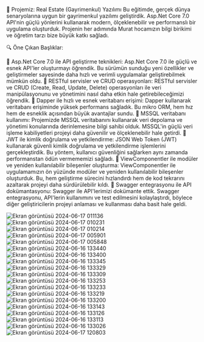 📌 Projemiz: Real Estate (Gayrimenkul) Yazılımı
Bu eğitimde, gerçek dünya senaryolarına uygun bir gayrimenkul yazılımı geliştirdik. Asp.Net Core 7.0 API'nin güçlü yönlerini kullanarak modern, ölçeklenebilir ve performanslı bir uygulama oluşturduk. Projenin her adımında Murat hocamızın bilgi birikimi ve öğretim tarzı bize büyük katkı sağladı.

🔍 Öne Çıkan Başlıklar:

📌 Asp.Net Core 7.0 ile API geliştirme teknikleri: Asp.Net Core 7.0 ile güçlü ve esnek API'ler oluşturmayı öğrendik. Bu sürümün sunduğu yeni özellikler ve geliştirmeler sayesinde daha hızlı ve verimli uygulamalar geliştirebilmek mümkün oldu. 
📌 RESTful servisler ve CRUD operasyonları: RESTful servisler ve CRUD (Create, Read, Update, Delete) operasyonları ile veri manipülasyonunu ve yönetimini nasıl daha etkin hale getirebileceğimizi öğrendik.
📌 Dapper ile hızlı ve esnek veritabanı erişimi: Dapper kullanarak veritabanı erişiminde yüksek performans sağladık. Bu mikro ORM, hem hız hem de esneklik açısından büyük avantajlar sundu.
📌 MSSQL veritabanı kullanımı: Projemizde MSSQL veritabanını kullanarak veri depolama ve yönetimi konularında derinlemesine bilgi sahibi olduk. MSSQL'in güçlü veri işleme kabiliyetleri projeyi daha güvenilir ve ölçeklenebilir hale getirdi.
📌 JWT ile kimlik doğrulama ve yetkilendirme: JSON Web Token (JWT) kullanarak güvenli kimlik doğrulama ve yetkilendirme işlemlerini gerçekleştirdik. Bu yöntem, kullanıcı güvenliğini sağlarken aynı zamanda performanstan ödün vermememizi sağladı.
📌 ViewComponentler ile modüler ve yeniden kullanılabilir bileşenler oluşturma: ViewComponentler ile uygulamamızın ön yüzünde modüler ve yeniden kullanılabilir bileşenler oluşturduk. Bu, hem geliştirme sürecini hızlandırdı hem de kod tekrarını azaltarak projeyi daha sürdürülebilir kıldı.
📌 Swagger entegrasyonu ile API dokümantasyonu: Swagger ile API'lerimizi dokümante ettik. Swagger entegrasyonu, API'lerin kullanımını ve test edilmesini kolaylaştırdı, böylece diğer geliştiricilerin projeyi anlaması ve kullanması daha basit hale geldi.


![Ekran görüntüsü 2024-06-17 011136](https://github.com/MRCERYANCI/RealEstate_Dapper_Api/assets/98846167/cfa10927-7346-440a-b5b5-7e7b2022119a)
![Ekran görüntüsü 2024-06-17 010231](https://github.com/MRCERYANCI/RealEstate_Dapper_Api/assets/98846167/b7f987bb-649e-4a48-8b45-0e42f62cfc26)
![Ekran görüntüsü 2024-06-17 010214](https://github.com/MRCERYANCI/RealEstate_Dapper_Api/assets/98846167/331af9e7-943d-4bbc-8cc3-1b3f85578343)
![Ekran görüntüsü 2024-06-17 005901](https://github.com/MRCERYANCI/RealEstate_Dapper_Api/assets/98846167/e6fb49a9-e178-4ee1-8bd4-ff2a221a43d7)
![Ekran görüntüsü 2024-06-17 005848](https://github.com/MRCERYANCI/RealEstate_Dapper_Api/assets/98846167/af64fe3d-4822-481c-99f3-0ba916b00573)
![Ekran görüntüsü 2024-06-16 133440](https://github.com/MRCERYANCI/RealEstate_Dapper_Api/assets/98846167/27488492-8e2c-40b2-b1c2-063352f1edf6)
![Ekran görüntüsü 2024-06-16 133400](https://github.com/MRCERYANCI/RealEstate_Dapper_Api/assets/98846167/89b6efbf-c8ca-41d1-ac08-24e8d2ff0066)
![Ekran görüntüsü 2024-06-16 133345](https://github.com/MRCERYANCI/RealEstate_Dapper_Api/assets/98846167/79ed822f-3072-4429-a369-5846aec5fc56)
![Ekran görüntüsü 2024-06-16 133329](https://github.com/MRCERYANCI/RealEstate_Dapper_Api/assets/98846167/b81c7b9a-ad43-4efe-a2e8-48f78d8c18e0)
![Ekran görüntüsü 2024-06-16 133309](https://github.com/MRCERYANCI/RealEstate_Dapper_Api/assets/98846167/4fc8590f-875c-4d1c-8e39-aecacf426c99)
![Ekran görüntüsü 2024-06-16 133253](https://github.com/MRCERYANCI/RealEstate_Dapper_Api/assets/98846167/09e957fd-499e-447a-b327-4b5b5349faf4)
![Ekran görüntüsü 2024-06-16 133233](https://github.com/MRCERYANCI/RealEstate_Dapper_Api/assets/98846167/533ac973-2451-459d-b6c1-17b28bd0608e)
![Ekran görüntüsü 2024-06-16 133219](https://github.com/MRCERYANCI/RealEstate_Dapper_Api/assets/98846167/319f92c8-86f7-4360-ad9f-df75b80b2e13)
![Ekran görüntüsü 2024-06-16 133200](https://github.com/MRCERYANCI/RealEstate_Dapper_Api/assets/98846167/c7ead285-680d-439d-9417-f12893082198)
![Ekran görüntüsü 2024-06-16 133143](https://github.com/MRCERYANCI/RealEstate_Dapper_Api/assets/98846167/be9601b7-d382-4c9a-ac24-0cb5e3fb143a)
![Ekran görüntüsü 2024-06-16 133126](https://github.com/MRCERYANCI/RealEstate_Dapper_Api/assets/98846167/b8dab570-e873-44ed-972d-60f261c1fffd)
![Ekran görüntüsü 2024-06-16 133113](https://github.com/MRCERYANCI/RealEstate_Dapper_Api/assets/98846167/6741c6c4-bd87-4842-b718-07359d41df60)
![Ekran görüntüsü 2024-06-16 133026](https://github.com/MRCERYANCI/RealEstate_Dapper_Api/assets/98846167/cac4742a-74b3-4738-86c8-79c9673c133d)
![Ekran görüntüsü 2024-06-17 120803](https://github.com/MRCERYANCI/RealEstate_Dapper_Api/assets/98846167/637069eb-aa04-4cb0-8856-e08b9996b9ed)
